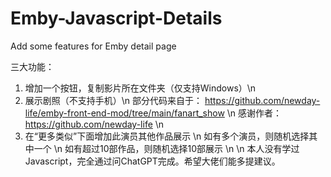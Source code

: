 # Emby-Javascript-Details
Add some features for Emby detail page

三大功能：
1. 增加一个按钮，复制影片所在文件夹（仅支持Windows）\n
2. 展示剧照（不支持手机）\n
   部分代码来自于： https://github.com/newday-life/emby-front-end-mod/tree/main/fanart_show \n
   感谢作者：https://github.com/newday-life \n
3. 在“更多类似”下面增加此演员其他作品展示 \n
   如有多个演员，则随机选择其中一个 \n
   如有超过10部作品，则随机选择10部展示 \n
\n
本人没有学过Javascript，完全通过问ChatGPT完成。希望大佬们能多提建议。 

